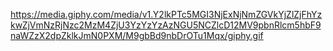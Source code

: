 https://media.giphy.com/media/v1.Y2lkPTc5MGI3NjExNjNmZGVkYjZlZjFhYzkwZjVmNzRjNzc2MzM4ZjU3YzYzYzAzNGU5NCZlcD12MV9pbnRlcm5hbF9naWZzX2dpZklkJmN0PXM/M9gbBd9nbDrOTu1Mqx/giphy.gif
